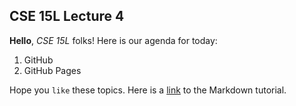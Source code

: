 ## CSE 15L Lecture 4
**Hello**, _CSE 15L_ folks!
Here is our agenda for today: 

1. GitHub
2. GitHub Pages

Hope you `like` these topics.
Here is a [link](https://commonmark.org/help/
) to the Markdown tutorial. 

